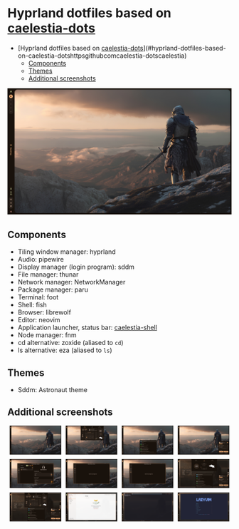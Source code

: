 # Hyprland dotfiles based on [caelestia-dots](https://github.com/caelestia-dots/caelestia)

<!--toc:start-->
- [Hyprland dotfiles based on [caelestia-dots](https://github.com/caelestia-dots/caelestia)](#hyprland-dotfiles-based-on-caelestia-dotshttpsgithubcomcaelestia-dotscaelestia)
  - [Components](#components)
  - [Themes](#themes)
  - [Additional screenshots](#additional-screenshots)
<!--toc:end-->

<p align="center">
  <img src="assets/preview1.png" width="700" alt="Preview image">
</p>

## Components

- Tiling window manager: hyprland
- Audio: pipewire
- Display manager (login program): sddm
- File manager: thunar
- Network manager: NetworkManager
- Package manager: paru
- Terminal: foot
- Shell: fish
- Browser: librewolf
- Editor: neovim
- Application launcher, status bar: [caelestia-shell](https://github.com/caelestia-dots/shell)
- Node manager: fnm
- cd alternative: zoxide (aliased to `cd`)
- ls alternative: eza (aliased to `ls`)

## Themes

- Sddm: Astronaut theme

## Additional screenshots

<div align="center" style="display: flex; flex-wrap: wrap; justify-content: center; gap: 10px; max-width: 1200px; margin: 0 auto;">
  <img src="assets/preview1.png" width="23%" alt="Preview 1">
  <img src="assets/preview2.png" width="23%" alt="Preview 2">
  <img src="assets/preview3.png" width="23%" alt="Preview 3">
  <img src="assets/preview4.png" width="23%" alt="Preview 4">
  <img src="assets/preview5.png" width="23%" alt="Preview 5">
  <img src="assets/preview6.png" width="23%" alt="Preview 6">
  <img src="assets/preview7.png" width="23%" alt="Preview 7">
  <img src="assets/preview8.png" width="23%" alt="Preview 8">
  <img src="assets/preview9.png" width="23%" alt="Preview 9">
  <img src="assets/preview10.png" width="23%" alt="Preview 10">
  <img src="assets/preview11.png" width="23%" alt="Preview 11">
  <img src="assets/preview12.png" width="23%" alt="Preview 12">
</div>
